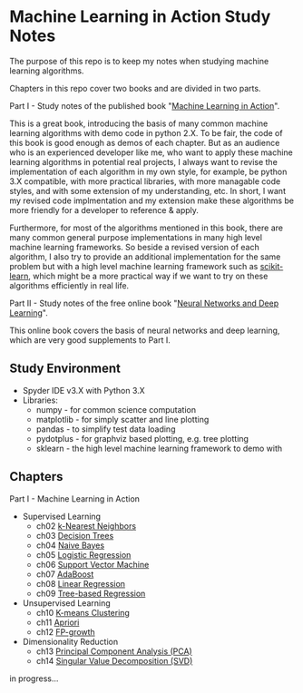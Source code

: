 # Machine Learning in Action Study Notes

The purpose of this repo is to keep my notes when studying machine learning algorithms.

Chapters in this repo cover two books and are divided in two parts.

Part I - Study notes of the published book "[Machine Learning in Action](https://www.manning.com/books/machine-learning-in-action)".

This is a great book, introducing the basis of many common machine learning algorithms with demo code in python 2.X. To be fair, the code of this book is good enough as demos of each chapter. But as an audience who is an experienced developer like me, who want to apply these machine learning algorithms in potential real projects, I always want to revise the implementation of each algorithm in my own style, for example, be python 3.X compatible, with more practical libraries, with more managable code styles, and with some extension of my understanding, etc. In short, I want my revised code implmentation and my extension make these algorithms be more friendly for a developer to reference & apply.

Furthermore, for most of the algorithms mentioned in this book, there are many common general purpose implementations in many high level machine learning frameworks. So beside a revised version of each algorithm, I also try to provide an additional implementation for the same problem but with a high level machine learning framework such as [scikit-learn](http://scikit-learn.org), which might be a more practical way if we want to try on these algorithms efficiently in real life.

Part II - Study notes of the free online book "[Neural Networks and Deep Learning](http://neuralnetworksanddeeplearning.com/)".

This online book covers the basis of neural networks and deep learning, which are very good supplements to Part I.

## Study Environment
- Spyder IDE v3.X with Python 3.X
- Libraries:
    - numpy - for common science computation
    - matplotlib - for simply scatter and line plotting
    - pandas - to simplify test data loading
    - pydotplus - for graphviz based plotting, e.g. tree plotting
    - sklearn - the high level machine learning framework to demo with

## Chapters

Part I - Machine Learning in Action

- Supervised Learning
    - ch02 [k-Nearest Neighbors](./part1/ch02/README.md)
    - ch03 [Decision Trees](./part1/ch03/README.md)
    - ch04 [Naive Bayes](./part1/ch04/README.md)
    - ch05 [Logistic Regression](./part1/ch05/README.md)
    - ch06 [Support Vector Machine](./part1/ch06/README.md)
    - ch07 [AdaBoost](./part1/ch07/README.md)
    - ch08 [Linear Regression](./part1/ch08/README.md)
    - ch09 [Tree-based Regression](./part1/ch09/README.md)
- Unsupervised Learning
    - ch10 [K-means Clustering](./part1/ch10/README.md)
    - ch11 [Apriori](./part1/ch11/README.md)
    - ch12 [FP-growth](./part1/ch12/README.md)
- Dimensionality Reduction
    - ch13 [Principal Component Analysis (PCA)](./part1/ch13/README.md)
    - ch14 [Singular
Value Decomposition (SVD)](./part1/ch14/README.md)

in progress...

